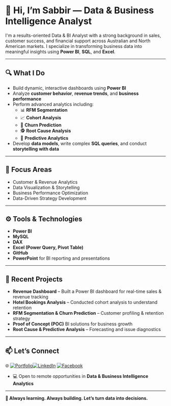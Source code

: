 # 👋 Hi, I’m Sabbir — Data & Business Intelligence Analyst

I'm a results-oriented Data & BI Analyst with a strong background in sales, customer success, and financial support across Australian and North American markets. I specialize in transforming business data into meaningful insights using **Power BI**, **SQL**, and **Excel**.

---

## 🔍 What I Do
- Build dynamic, interactive dashboards using **Power BI**
- Analyze **customer behavior**, **revenue trends**, and **business performance**
- Perform advanced analytics including:
  - 📊 **RFM Segmentation**
  - 📈 **Cohort Analysis**
  - 🔄 **Churn Prediction**
  - 🕵️ **Root Cause Analysis**
  - 📐 **Predictive Analytics**
- Develop **data models**, write complex **SQL queries**, and conduct **storytelling with data**

---

## 🎯 Focus Areas
- Customer & Revenue Analytics  
- Data Visualization & Storytelling  
- Business Performance Optimization  
- Data-Driven Strategy Development

---

## ⚙️ Tools & Technologies
- **Power BI**  
- **MySQL**  
- **DAX**  
- **Excel (Power Query, Pivot Table)**  
- **GitHub**  
- **PowerPoint** for BI reporting and presentations  

---

## 🚀 Recent Projects
- **Revenue Dashboard** – Built a Power BI dashboard for real-time sales & revenue tracking  
- **Hotel Bookings Analysis** – Conducted cohort analysis to understand retention  
- **RFM Segmentation & Churn Prediction** – Customer profiling & retention strategy  
- **Proof of Concept (POC)** BI solutions for business growth  
- **Root Cause & Predictive Analysis** – Forecasting and issue diagnostics

---

## 📫 Let’s Connect
🌐 [![Portfolio](https://img.shields.io/badge/Portfolio-Website-blue?style=flat&logo=Google-Chrome)](https://sabbirjamil.wixstudio.com/portfolio)[![LinkedIn](https://img.shields.io/badge/LinkedIn-0077B5?style=for-the-badge&logo=linkedin&logoColor=white)](https://www.linkedin.com/in/sabbirjamilsuchon) [![Facebook](https://img.shields.io/badge/Facebook-1877F2?style=for-the-badge&logo=facebook&logoColor=white)](https://www.facebook.com/sabbirjamilsuchon)

- 💻 Open to remote opportunities in **Data & Business Intelligence Analytics**

---

**📍 Always learning. Always building. Let’s turn data into decisions.**
